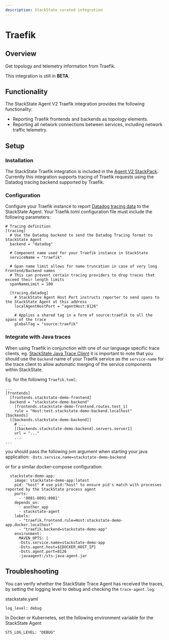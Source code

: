 ```yaml
---
description: StackState curated integration
---
```


# Traefik

## Overview

Get topology and telemetry information from Traefik.

This integration is still in __BETA__.

## Functionality

The StackState Agent V2 Traefik integration provides the following functionality:

- Reporting Traefik frontends and backends as topology elements.   
- Reporting all network connections between services, including network traffic telemetry.

## Setup

### Installation
The StackState Traefik integration is included in the [Agent V2 StackPack](/#/stackpacks/stackstate-agent-v2/). Currently this integration supports tracing of Traefik requests using the Datadog tracing backend supported by Traefik.

### Configuration 
Configure your Traefik instance to report [Datadog tracing data](https://docs.traefik.io/configuration/tracing/#datadog) to the StackState Agent. Your Traefik.toml configuration file must include the following parameters: 

```
# Tracing definition
[tracing]
  # Use the Datadog backend to send the Datadog Tracing format to StackState Agent 
  backend = "datadog"

  # Component name used for your Traefik instance in StackState
  serviceName = "traefik"

  # Span name limit allows for name truncation in case of very long Frontend/Backend names
  # This can prevent certain tracing providers to drop traces that exceed their length limits
  spanNameLimit = 100

  [tracing.datadog]
    # StackState Agent Host Port instructs reporter to send spans to the StackState Agent at this address
    localAgentHostPort = "agentHost:8126"

    # Applies a shared tag in a form of source:traefik to all the spans of the trace
    globalTag = "source:traefik"
```

### Integrate with Java traces

When using Traefik in conjunction with one of our language specific trace clients, eg. [StackState Java Trace Client](/#/stackpacks/stackstate-agent-v2/java) it is important to note that you should use the `backend` name of your Traefik service as the `service-name` for the trace client to allow automatic merging of the service components within StackState.

Eg. for the following `Traefik.toml`:
```
...
[frontends]
  [frontends.stackstate-demo-frontend]
  backend = "stackstate-demo-backend"
    [frontends.stackstate-demo-frontend.routes.test_1]
    rule = "Host:test.stackstate-demo-backend.localhost"
[backends]
  [[backends.stackstate-demo-backend]]
    # ...
    [[backends.stackstate-demo-backend].servers.server1]
    url = "..."
    ...
...
```
you should pass the following jvm argument when starting your java application: `-Dsts.service.name=stackstate-demo-backend`

or for a similar docker-compose configuration:
```
  stackstate-demo-app:
    image: stackstate-demo-app:latest
    pid: "host" # use pid:"host" to ensure pid's match with processes reported by the StackState process agent
    ports:
      - '8081-8091:8081'
    depends_on:
      - another_app
      - stackstate-agent
    labels:
      - "traefik.frontend.rule=Host:stackstate-demo-app.docker.localhost"
      - "traefik.backend=stackstate-demo-app"
    environment:
      MAVEN_OPTS: |
      -Dsts.service.name=stackstate-demo-app
      -Dsts.agent.host=${DOCKER_HOST_IP}
      -Dsts.agent.port=8126
      -javaagent:/sts-java-agent.jar
```
## Troubleshooting

You can verify whether the StackState Trace Agent has received the traces, by setting the logging level to debug and checking the `trace-agent.log`:

stackstate.yaml
```
log_level: debug
```

In Docker or Kubernetes, set the following environment variable for the StackState Agent
```
STS_LOG_LEVEL: "DEBUG"
```
